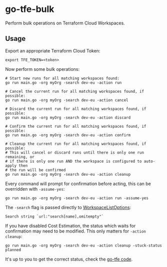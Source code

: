 # go-tfe-bulk

Perform bulk operations on Terraform Cloud Workspaces.

## Usage

Export an appropriate Terraform Cloud Token:

```shell
export TFE_TOKEN=<token>
```

Now perform some bulk operations:
```shell
# Start new runs for all matching workspaces found:
go run main.go -org myOrg -search dev-eu -action run

# Cancel the current run for all matching workspaces found, if possible:
go run main.go -org myOrg -search dev-eu -action cancel

# Discard the current run for all matching workspaces found, if possible:
go run main.go -org myOrg -search dev-eu -action discard

# Confirm the current run for all matching workspaces found, if possible:
go run main.go -org myOrg -search dev-eu -action confirm

# Cleanup the current run for all matching workspaces found, if possible:
# This will cancel or discard runs until there is only one run remaining, or
# if there is only one run AND the workspace is configured to auto-apply then
# the run will be confirmed
go run main.go -org myOrg -search dev-eu -action cleanup
```

Every command will prompt for confirmation before acting, this can be overridden
with `-assume-yes`:

```shell
go run main.go -org myOrg -search dev-eu -action run -assume-yes
```

The `-search` flag is passed directly to [WorkspaceListOptions](https://pkg.go.dev/github.com/hashicorp/go-tfe@v1.10.0?utm_source=gopls#WorkspaceListOptions):
```
Search string `url:"search[name],omitempty"`
```

If you have disabled Cost Estimation, the status which waits for confirmation
may need to be modified. This only matters for `-action cleanup`:

```shell
go run main.go -org myOrg -search dev-eu -action cleanup -stuck-status planned
```

It's up to you to get the correct status, check the [go-tfe code](https://github.com/hashicorp/go-tfe/blob/main/run.go).
